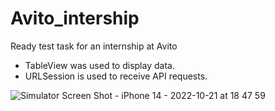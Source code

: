 # Avito_intership

Ready test task for an internship at Avito

- TableView was used to display data.
- URLSession is used to receive API requests.

![Simulator Screen Shot - iPhone 14 - 2022-10-21 at 18 47 59](https://user-images.githubusercontent.com/57595984/197236989-3910e538-9e1f-4b8c-89a1-e578f2f892ac.png)
